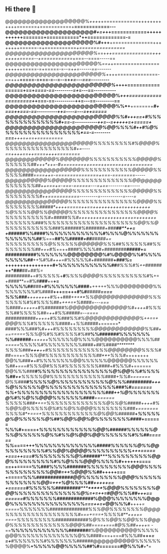 ## Hi there 👋

<!--
**fasilajibriel/fasilajibriel** is a ✨ _special_ ✨ repository because its `README.md` (this file) appears on your GitHub profile.

Here are some ideas to get you started:

- 🔭 I’m currently working on ...
- 🌱 I’m currently learning ...
- 👯 I’m looking to collaborate on ...
- 🤔 I’m looking for help with ...
- 💬 Ask me about ...
- 📫 How to reach me: ...
- 😄 Pronouns: ...
- ⚡ Fun fact: ...
-->
@@@@@@@@@@@@@@@@@@@%*+++*++============++++++++++++=======+===========+**============---
@@@@@@@@@@@@@@@@@@@@#*+=+*++============+++++++++++=======+===========*++=============-=
@@@@@@@@@@@@@@@@@@@@%#+++**+==============++++++++======-=+===========*+================
@@@@@@@@@@@@@@@@@@@@@%*==+*++==============++++++++=====--+===========*+===--====-----==
@@@@@@@@@@@@@@@@@@@@@@%*==+*+================++++++=====-=+=====-=--=+*+=------==-------
@@@@@@@@@@@@@@@@@@@@@@@%*++++==============-==+++**+====-=+==-=--=--=+*+=---===---------
@@@@@@@@@@@@@@@@@@@@@@@@%*++++=================+==+*====-==---------=+*=---==-----------
@@@@@@@@@@@@@@@@@@@@@@@@@%*+++====================+*+===-==----------++=---==---------==
@@@@@@@@@@@@@@@@@@@@@@@@@%%*+**+======+**#*****+===++===-==----------++=----=---=++=====
@@@@@@@@@@@@@@@@@@@@@@@@@%%#++*+==+#%%%%%%%%%%%%%%%#*+==-=-----------++=--=+++++=+=====+
@@@@@@@@@@@@@@@@@@@@@@%@@%%%%#++#%@%%%%%%%%%%%%%%%%%%*==-=--------===**+++=+==+=========
@@@@@@@@@@@@@@@@@@@@@%%%%%%%%%#%@@@@%%%%%%%%%%%%%%%%%#+=----==++++==+**+====++++========
@@@@@@@@@@@@%@@@@@@@%%%%%%%%%%%@@@@@%%%%%%%##+++*++=-#+=======++====+**+=====+=++=======
@@@@@@@@@@@@@@@@@@%%%%%%%%%%%%@@@@@%%%%%%####*====++=-===============*+===-========-----
@@@@@@@@@@%@@@@@%%%%%%%%%%%%%%@@@@@@@%%%%%%%##*++===+=-===-======---=*+==--------==-----
@@@@@@@@@@@@@@@@%%%%%%%%%%%%%%@@@@@%%%%%%%%%%#*++===========---------*=-----------=----=
@@@@@@@@@@@@@@@%%%%%%%%%%%%%%%%@@@@%%%%%%%%%%#####*+++**+=====++==++**++++++++=+++++++++
%@%%%%@@%%@@@@@%%%%%%%%%%%%%%%%@@@@%%%%%%%%%%%#*+*##**##*#%%#+++++++++++++++++++=+++++++
%%%%%%%###%%%%%%%%%%%%%%%%%%%%%%@@%%@%%%%%%%%%%%*###%###*###%#######*+*##***#****##**++=
+*######%%####%%%%%%%%%%%%%#%%%%@%%%%%%%%%%%%%%##***%*===**##%%#####*+*##***#****####*+=
%%%%%%%%%%@%%%%%%@@@@@@%%%##%%%%%%##%%%%%%%%%#*#+++#%*+=++####%%%%##*+*########**#####+=
###########%%%%%%%@@@@@@@@%#%@@@@%%#%%%%%%%%%##**++%#%#*+++=*#%%%%%#*+*#######**+*###%*=
++++++++++++++++********#**+******%%%%%%%%%%%%##***#%%%#%++*######**++*###**##***+*##%*=
###***##*####+=#%%%%%*+******#*****%%%%@@@@%%%%%%%%%%%#*%+=+*####**==*#%#***###***+=**+=
%%%%%##**###**+#%%%%%%%####**++++++%%%@@@@@@@@%%%%%%%%%#%####**+++==+++#%#**#####***====
%%%###****++++++++#%*++###*+++**%%@@@@@@@@@@@@@%%%%%%%%#%#%%%%#*#*++++=+%###***#*=---===
%####******+*+++=+#%##*###*##%@@@@@@@@@@@@@@%#++++#%%%%%##%%%%%*##**=++#%%#####**=--====
###########**+++=+#%%###%%#%@@@@@@@@@@@@@%*++==+***@@@%%%#%%%%%%####*++*%%#####*+======*
####%%%###%#*++*+*#%%%%%%%%%@@@@@@@@@@@@%%##+=======%%%@%#%%#%%%%#%##***%%#######%%%%%%%
%%######**++*++++*%%%%%%@%%%%@@@@@@@@@@%%%%##*=====*%%%%%#%%%%%%%%%####*+##%####********
%%%%###**+++**++#%%%%%%%%%%%%%%@@@@@@@@%%%%###*===+=*%%%@#%%%%%%%%%%%%##**+%%%#*++++++++
@@%%###***+***+#%%%%%%%%@@%%%%%%@@@@@@%%%%%%%##*+===#%%%@#%%%#%%%%%%%%####*+#%%%#+======
@@%%%###******#%%%%%%%%%%%%%%%%%@%@@%%#%%%%%##*++**%%%%%@#%%%%%%%%%%%%%####*+*%%#=======
@%%###*******#%%%%%@%%%%%%%%%%%%@%%%#########+++%@%%%%%%@%%%%%%%%%%%%%%%%###***%#=======
%%*********+*%%%%%%%%%%%%%%%%%%%%###********++*%@%%%%%%%@%#%%@%%@@@%%%%%%%####***=======
%%%%%###*+==%%%%%%%%%%%%%%@%%@%#####**+**+++#%%@@%@%%%%%@%#%%@%%@@@%%%%%%%%###**+=======
%%%%#*+===+%%%%%%%%%%%%%@%@@%######*****+*%%%%%@%@%%%%%%@%##%@@%@@%@%%%%%%%%####*+======
%%%#+====+*%%%%%%%%%%%%%@@%######*******%%%%%%@%%@%%%%%%@%%#%%@%@@%@@%%%%%%%#%%##*======
%%*====+++%%%%%%%%%%%%%%####**********#%%%%%%@%%@@%%%%%%%%%#%%@@%@@@@%%%%%%%%%%*+++=====
+===++===#%%%%%%%%%@%######**********%%%%%%%%%%@@@%%%%%%%%%%#%%@%%*%@@@%%%%%#*++++++====
==++=====%%###%%%%#######***********%%%%%%%%%%@@@%%%%%%%%%%%%%%@@#=++%@@@%%##***+++++===
**+=====%%%############***********#@@%%%%%%%%%@@@%%%%%%%%%%%%%%@@*=+++*%@%%%%##*++++*+==
+======#%%%%%%#########**********%@@@%%%%%%%%@@@%%%%%%%%%%%%%%%@%*=+=++=#@@%%%##*+++**==
======#%%%%%%%#############*****%@@@%%%%%%%%@@@@%%%%%%%%%%%%%%%%%*===++=+*@@%%%#**++++*=
=====*%%%%%%%#############****#%%%@@%%%%%%%%@@@@%%%%%%%%%%%%%%%%%#*===+===+%%%%#**++++*=
====*%%%%%%%%%############***%@%%%@@%%@@%%%@@@@%%%%%%%%%%%%%%@@@%##====+===#@%%##*++++*=
-==**%%%%%%%%%%%%%#######**#%@@@@@@@@@@%%%%%@@@%%%%%%%%%%%%%%@%%####===+===#%%%##**+++*=
=+***#%%%%%%%#%%%%%%%######@@@@@@@@@@%%%%%%%@@@@%**+%%%%%@@%%%%%##%#=======#@%%%#***+**=

